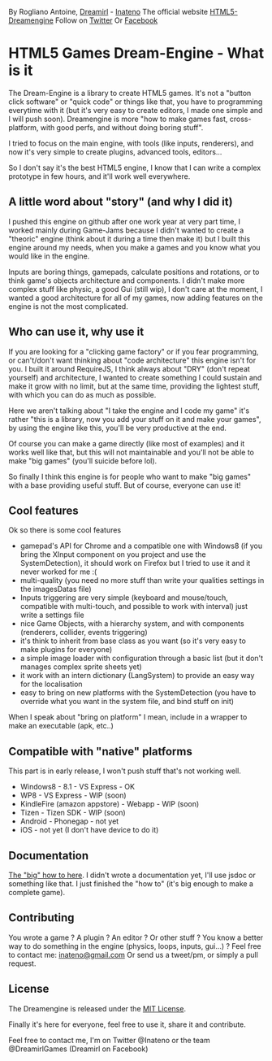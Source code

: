 By Rogliano Antoine, [Dreamirl](http://dreamirl.com) - [Inateno](http://inateno.com)
The official website [HTML5-Dreamengine](http://dreamengine.dreamirl.com)
Follow on [Twitter](http://twitter.com/dreamirlgames)
Or [Facebook](https://www.facebook.com/Dreamirl)

HTML5 Games Dream-Engine - What is it
===========

The Dream-Engine is a library to create HTML5 games. It's not a "button click software" or "quick code" or things like that, you have to programming everytime with it (but it's very easy to create editors, I made one simple and I will push soon). Dreamengine is more "how to make games fast, cross-platform, with good perfs, and without doing boring stuff".

I tried to focus on the main engine, with tools (like inputs, renderers), and now it's very simple to create plugins, advanced tools, editors...

So I don't say it's the best HTML5 engine, I know that I can write a complex prototype in few hours, and it'll work well everywhere.


A little word about "story" (and why I did it)
-------

I pushed this engine on github after one work year at very part time, I worked mainly during Game-Jams because I didn't wanted to create a "theoric" engine (think about it during a time then make it) but I built this engine around my needs, when you make a games and you know what you would like in the engine.

Inputs are boring things, gamepads, calculate positions and rotations, or to think game's objects architecture and components.
I didn't make more complex stuff like physic, a good Gui (still wip), I don't care at the moment, I wanted a good architecture for all of my games, now adding features on the engine is not the most complicated.

Who can use it, why use it
-------

If you are looking for a "clicking game factory" or if you fear programming, or can't/don't want thinking about "code architecture" this engine isn't for you.
I built it around RequireJS, I think always about "DRY" (don't repeat yourself) and architecture, I wanted to create something I could sustain and make it grow with no limit, but at the same time, providing the lightest stuff, with which you can do as much as possible.

Here we aren't talking about "I take the engine and I code my game" it's rather "this is a library, now you add your stuff on it and make your games", by using the engine like this, you'll be very productive at the end.

Of course you can make a game directly (like most of examples) and it works well like that, but this will not maintainable and you'll not be able to make "big games" (you'll suicide before lol).

So finally I think this engine is for people who want to make "big games" with a base providing useful stuff.
But of course, everyone can use it!

Cool features
-------

Ok so there is some cool features
* gamepad's API for Chrome and a compatible one with Windows8 (if you bring the XInput component on you project and use the SystemDetection), it should work on Firefox but I tried to use it and it never worked for me :(
* multi-quality (you need no more stuff than write your qualities settings in the imagesDatas file)
* Inputs triggering are very simple (keyboard and mouse/touch, compatible with multi-touch, and possible to work with interval) just write a settings file
* nice Game Objects, with a hierarchy system, and with components (renderers, collider, events triggering)
* it's think to inherit from base class as you want (so it's very easy to make plugins for everyone)
* a simple image loader with configuration through a basic list (but it don't manages complex sprite sheets yet)
* it work with an intern dictionary (LangSystem) to provide an easy way for the localisation
* easy to bring on new platforms with the SystemDetection (you have to override what you want in the system file, and bind stuff on init)

When I speak about "bring on platform" I mean, include in a wrapper to make an executable (apk, etc..)

Compatible with "native" platforms
-------

This part is in early release, I won't push stuff that's not working well.
* Windows8 - 8.1 - VS Express - OK
* WP8 - VS Express - WIP (soon)
* KindleFire (amazon appstore) - Webapp - WIP (soon)
* Tizen - Tizen SDK - WIP (soon)
* Android - Phonegap - not yet
* iOS - not yet (I don't have device to do it)

Documentation
-------

[The "big" how to here](http://dreamengine.dreamirl.com/#howto).
I didn't wrote a documentation yet, I'll use jsdoc or something like that. I just finished the "how to" (it's big enough to make a complete game).

Contributing
-------

You wrote a game ? A plugin ? An editor ? Or other stuff ?
You know a better way to do something in the engine (physics, loops, inputs, gui...) ?
Feel free to contact me: inateno@gmail.com
Or send us a tweet/pm, or simply a pull request.

License
-------

The Dreamengine is released under the [MIT License](http://opensource.org/licenses/MIT).

Finally it's here for everyone, feel free to use it, share it and contribute.

Feel free to contact me, I'm on Twitter @Inateno or the team @DreamirlGames (Dreamirl on Facebook)
